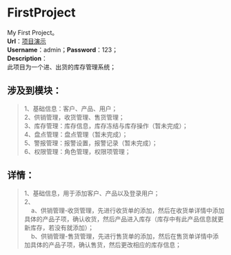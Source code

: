 # FirstProject
My First Project。  
**Url**：<a href="http://47.92.121.229:8080/Saselomo1.0/toLogin.do" target="_blank">项目演示</a>  
**Username**：admin；**Password**：123；  
**Description**：  
此项目为一个进、出货的库存管理系统；  
## 涉及到模块：
>1、基础信息：客户、产品、用户；  
>2、供销管理，收货管理、售货管理；  
>3、库存管理：库存信息，库存冻结与库存操作（暂未完成）；  
>4、盘点管理：盘点管理（暂未完成）；  
>5、警报管理：报警设置，报警记录（暂未完成）；  
>6、权限管理：角色管理，权限项管理；  
## 详情：
>1、基础信息，用于添加客户、产品以及登录用户；  
>2、  
&nbsp;&nbsp;&nbsp;&nbsp;a、供销管理-收货管理，先进行收货单的添加，然后在收货单详情中添加具体的产品子项，确认收货，然后产品进入库存（库存中有此产品信息就更新库存，若没有就添加）；  
&nbsp;&nbsp;&nbsp;&nbsp;b、供销管理-售货管理，先进行售货单的添加，然后在售货单详情中添加具体的产品子项，确认售货，然后更改相应的库存信息；
